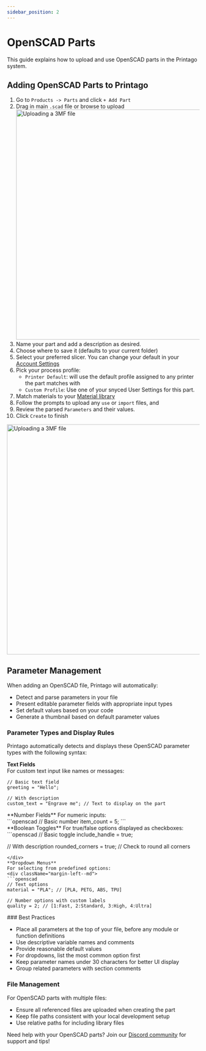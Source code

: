 ```yaml
---
sidebar_position: 2
---
```


# OpenSCAD Parts

This guide explains how to upload and use OpenSCAD parts in the Printago system.

## Adding OpenSCAD Parts to Printago

1. Go to `Products -> Parts` and click `+ Add Part`
2. Drag in main `.scad` file or browse to upload
   <img src="/img/parts/add_parts_1.gif" className="margin-left--md" width="600" alt="Uploading a 3MF file" />
3. Name your part and add a description as desired.
4. Choose where to save it (defaults to your current folder)
5. Select your preferred slicer.  You can change your default in your [Account Settings](/docs/settings-integrations/account-settings.md#slicing-preferences)
6. Pick your process profile:
   - `Printer Default`: will use the default profile assigned to any printer the part matches with
   - `Custom Profile`: Use one of your snyced User Settings for this part.
7. Match materials to your [Material library](/docs/printing/materials.md)
8. Follow the prompts to upload any `use` or `import` files, and 
9. Review the parsed `Parameters` and their values.
10. Click `Create` to finish
<img src="/img/scad/new_scad_part.png" className="margin-left--md" width="600" alt="Uploading a 3MF file" />

## Parameter Management

When adding an OpenSCAD file, Printago will automatically:

- Detect and parse parameters in your file
- Present editable parameter fields with appropriate input types
- Set default values based on your code
- Generate a thumbnail based on default parameter values

### Parameter Types and Display Rules

Printago automatically detects and displays these OpenSCAD parameter types with the following syntax:

**Text Fields**  
For custom text input like names or messages:
<div className="margin-left--md">

```openscad
// Basic text field
greeting = "Hello";

// With description
custom_text = "Engrave me"; // Text to display on the part
```
</div>
**Number Fields**  
For numeric inputs:
<div className="margin-left--md">
```openscad
// Basic number
item_count = 5;
```
</div>
**Boolean Toggles**  
For true/false options displayed as checkboxes:
<div className="margin-left--md">
```openscad
// Basic toggle
include_handle = true;

// With description
rounded_corners = true; // Check to round all corners
```
</div>
**Dropdown Menus**  
For selecting from predefined options:
<div className="margin-left--md">
```openscad
// Text options
material = "PLA"; // [PLA, PETG, ABS, TPU]

// Number options with custom labels
quality = 2; // [1:Fast, 2:Standard, 3:High, 4:Ultra]
```
</div>
### Best Practices

- Place all parameters at the top of your file, before any module or function definitions
- Use descriptive variable names and comments
- Provide reasonable default values
- For dropdowns, list the most common option first
- Keep parameter names under 30 characters for better UI display
- Group related parameters with section comments

### File Management

For OpenSCAD parts with multiple files:

- Ensure all referenced files are uploaded when creating the part
- Keep file paths consistent with your local development setup
- Use relative paths for including library files

Need help with your OpenSCAD parts? Join our [Discord community](https://discord.gg/RCFA2u99De) for support and tips!
